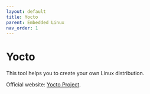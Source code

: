 ```yaml
---
layout: default
title: Yocto
parent: Embedded Linux
nav_order: 1
---
```


# Yocto

This tool helps you to create your own Linux distribution.

Official website: [Yocto Project](https://www.yoctoproject.org/).
